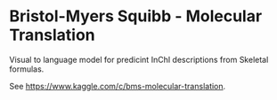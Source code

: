 # Bristol-Myers Squibb - Molecular Translation

Visual to language model for predicint InChI descriptions from Skeletal formulas.

See https://www.kaggle.com/c/bms-molecular-translation.
